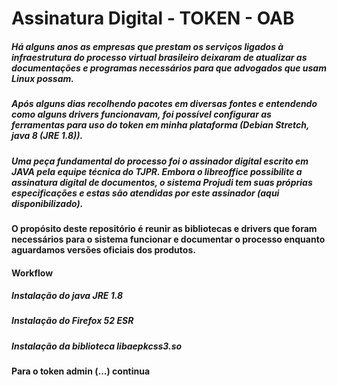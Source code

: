 # Assinatura Digital - TOKEN - OAB

##### Há alguns anos as empresas que prestam os serviços ligados à infraestrutura do processo virtual brasileiro deixaram de atualizar as documentações e programas necessários para que advogados que usam Linux possam.

##### Após alguns dias recolhendo pacotes em diversas fontes e entendendo como  alguns drivers funcionavam, foi possível configurar as ferramentas para uso do token em minha plataforma (Debian Stretch, java 8 (JRE 1.8)).

##### Uma peça fundamental do processo foi o assinador digital escrito em JAVA pela equipe técnica do TJPR. Embora o libreoffice possibilite a assinatura digital de documentos, o sistema Projudi tem suas próprias especificações e estas são atendidas por este assinador (aqui disponibilizado).


#### O propósito deste repositório é reunir as bibliotecas e drivers que foram necessários para o sistema funcionar e documentar o processo enquanto aguardamos versões oficiais dos produtos.

#### Workflow

##### Instalação do java JRE 1.8
##### Instalação do Firefox 52 ESR
##### Instalação da biblioteca libaepkcss3.so
#### Para o token admin (...) continua
